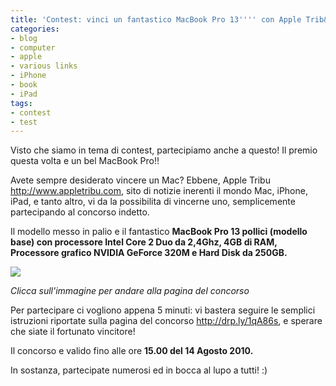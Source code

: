 ```yaml
---
title: 'Contest: vinci un fantastico MacBook Pro 13'''' con Apple Trib&ugrave;'
categories:
- blog
- computer
- apple
- various links
- iPhone
- book
- iPad
tags:
- contest
- test
---
```

Visto che siamo in tema di contest, partecipiamo anche a questo! Il premio
questa volta e un bel MacBook Pro!!

Avete sempre desiderato vincere un Mac? Ebbene, Apple Tribu
<http://www.appletribu.com>, sito di notizie inerenti il mondo Mac, iPhone,
iPad, e tanto altro, vi da la possibilita di vincerne uno, semplicemente
partecipando al concorso indetto.

Il modello messo in palio e il fantastico **MacBook Pro 13 pollici (modello
base) con processore Intel Core 2 Duo da 2,4Ghz, 4GB di RAM, Processore
grafico NVIDIA GeForce 320M e Hard Disk da 250GB.**

**[![]({{site.url}}/images/Vinci-un-MacBook-Pro-13.jpg)](http://drp.ly/1qA86s)**

_Clicca sull'immagine per andare alla pagina del concorso_

  
Per partecipare ci vogliono appena 5 minuti: vi bastera seguire le semplici
istruzioni riportate sulla pagina del concorso <http://drp.ly/1qA86s>, e
sperare che siate il fortunato vincitore!

Il concorso e valido fino alle ore **15.00 del 14 Agosto 2010.**

In sostanza, partecipate numerosi ed in bocca al lupo a tutti! :)

